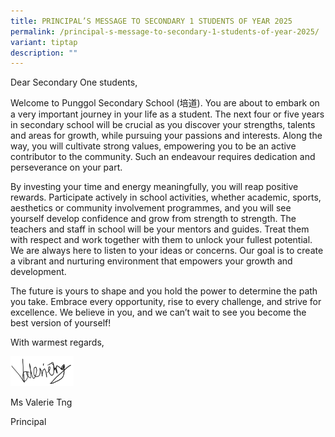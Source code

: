 ```yaml
---
title: PRINCIPAL’S MESSAGE TO SECONDARY 1 STUDENTS OF YEAR 2025
permalink: /principal-s-message-to-secondary-1-students-of-year-2025/
variant: tiptap
description: ""
---
```

<p>Dear Secondary One students,</p>
<p>Welcome to Punggol Secondary School (培道). You are about to embark on a
very important journey in your life as a student. The next four or five
years in secondary school will be crucial as you discover your strengths,
talents and areas for growth, while pursuing your passions and interests.
Along the way, you will cultivate strong values, empowering you to be an
active contributor to the community. Such an endeavour requires dedication
and perseverance on your part.</p>
<p>By investing your time and energy meaningfully, you will reap positive
rewards. Participate actively in school activities, whether academic, sports,
aesthetics or community involvement programmes, and you will see yourself
develop confidence and grow from strength to strength. The teachers and
staff in school will be your mentors and guides. Treat them with respect
and work together with them to unlock your fullest potential. We are always
here to listen to your ideas or concerns. Our goal is to create a vibrant
and nurturing environment that empowers your growth and development.</p>
<p>The future is yours to shape and you hold the power to determine the path
you take. Embrace every opportunity, rise to every challenge, and strive
for excellence. We believe in you, and we can’t wait to see you become
the best version of yourself!</p>
<p>With warmest regards,</p>
<div class="isomer-image-wrapper">
<img style="width: 20%;" height="auto" width="100%" alt="" src="/images/Ms_Tng_s_Signature.png">
</div>
<p>Ms Valerie Tng</p>
<p>Principal</p>